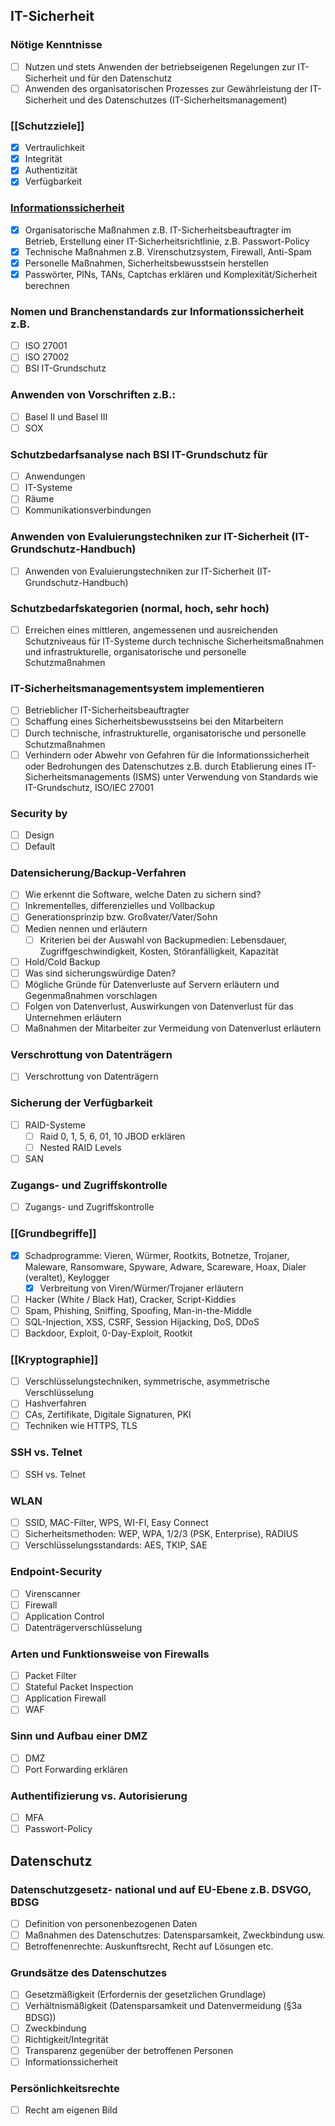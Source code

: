 ## IT-Sicherheit
### Nötige Kenntnisse
+ [ ] Nutzen und stets Anwenden der betriebseigenen Regelungen zur IT-Sicherheit und für den Datenschutz
+ [ ] Anwenden des organisatorischen Prozesses zur Gewährleistung der IT-Sicherheit und des Datenschutzes (IT-Sicherheitsmanagement)
### [[Schutzziele]]
+ [x] Vertraulichkeit
+ [x] Integrität
+ [x] Authentizität
+ [x] Verfügbarkeit
### [Informationssicherheit](Informationssicherheit.md)
+ [x] Organisatorische Maßnahmen z.B. IT-Sicherheitsbeauftragter im Betrieb, Erstellung einer IT-Sicherheitsrichtlinie, z.B. Passwort-Policy
+ [x] Technische Maßnahmen z.B. Virenschutzsystem, Firewall, Anti-Spam
+ [x] Personelle Maßnahmen, Sicherheitsbewusstsein herstellen
+ [x] Passwörter, PINs, TANs, Captchas erklären und Komplexität/Sicherheit berechnen
### Nomen und Branchenstandards zur Informationssicherheit z.B.
+ [ ] ISO 27001
+ [ ] ISO 27002
+ [ ] BSI IT-Grundschutz
### Anwenden von Vorschriften z.B.:
+ [ ] Basel II und Basel III
+ [ ] SOX
### Schutzbedarfsanalyse nach BSI IT-Grundschutz für
+ [ ] Anwendungen
+ [ ] IT-Systeme
+ [ ] Räume
+ [ ] Kommunikationsverbindungen
### Anwenden von Evaluierungstechniken zur IT-Sicherheit (IT-Grundschutz-Handbuch)
+ [ ] Anwenden von Evaluierungstechniken zur IT-Sicherheit (IT-Grundschutz-Handbuch)
### Schutzbedarfskategorien (normal, hoch, sehr hoch)
+ [ ] Erreichen eines mittleren, angemessenen und ausreichenden Schutzniveaus für IT-Systeme durch technische Sicherheitsmaßnahmen und infrastrukturelle, organisatorische und personelle Schutzmaßnahmen
### IT-Sicherheitsmanagementsystem implementieren 
+ [ ] Betrieblicher IT-Sicherheitsbeauftragter
+ [ ] Schaffung eines Sicherheitsbewusstseins bei den Mitarbeitern
+ [ ] Durch technische, infrastrukturelle, organisatorische und personelle Schutzmaßnahmen
+ [ ] Verhindern oder Abwehr von Gefahren für die Informationssicherheit oder Bedrohungen des Datenschutzes z.B. durch Etablierung eines IT-Sicherheitsmanagements (ISMS) unter Verwendung von Standards wie IT-Grundschutz, ISO/IEC 27001
### Security by 
+ [ ] Design
+ [ ] Default
### Datensicherung/Backup-Verfahren
+ [ ] Wie erkennt die Software, welche Daten zu sichern sind?
+ [ ] Inkrementelles, differenzielles und Vollbackup
+ [ ] Generationsprinzip bzw. Großvater/Vater/Sohn 
+ [ ] Medien nennen und erläutern
	+ [ ] Kriterien bei der Auswahl von Backupmedien: Lebensdauer, Zugriffgeschwindigkeit, Kosten, Störanfälligkeit, Kapazität
+ [ ] Hold/Cold Backup
+ [ ] Was sind sicherungswürdige Daten?
+ [ ] Mögliche Gründe für Datenverluste auf Servern erläutern und Gegenmaßnahmen vorschlagen
+ [ ] Folgen von Datenverlust, Auswirkungen von Datenverlust für das Unternehmen erläutern
+ [ ] Maßnahmen der Mitarbeiter zur Vermeidung von Datenverlust erläutern
### Verschrottung von Datenträgern
+ [ ] Verschrottung von Datenträgern
### Sicherung der Verfügbarkeit
+ [ ] RAID-Systeme
	+ [ ] Raid 0, 1, 5, 6, 01, 10 JBOD erklären
	+ [ ] Nested RAID Levels
+ [ ] SAN
### Zugangs- und Zugriffskontrolle
+ [ ] Zugangs- und Zugriffskontrolle
### [[Grundbegriffe]]
+ [x] Schadprogramme: Vieren, Würmer, Rootkits, Botnetze, Trojaner, Maleware, Ransomware, Spyware, Adware, Scareware, Hoax, Dialer (veraltet), Keylogger
	+ [x] Verbreitung von Viren/Würmer/Trojaner erläutern
+ [ ] Hacker (White / Black Hat), Cracker, Script-Kiddies 
+ [ ] Spam, Phishing, Sniffing, Spoofing, Man-in-the-Middle
+ [ ] SQL-Injection, XSS, CSRF, Session Hijacking, DoS, DDoS
+ [ ] Backdoor, Exploit, 0-Day-Exploit, Rootkit
### [[Kryptographie]]
+ [ ] Verschlüsselungstechniken, symmetrische, asymmetrische Verschlüsselung
+ [ ] Hashverfahren
+ [ ] CAs, Zertifikate, Digitale Signaturen, PKI
+ [ ] Techniken wie HTTPS, TLS
### SSH vs. Telnet
+ [ ] SSH vs. Telnet
### WLAN
+ [ ] SSID, MAC-Filter, WPS, WI-FI, Easy Connect
+ [ ] Sicherheitsmethoden: WEP, WPA, 1/2/3 (PSK, Enterprise), RADIUS
+ [ ] Verschlüsselungsstandards: AES, TKIP, SAE
### Endpoint-Security
+ [ ] Virenscanner
+ [ ] Firewall
+ [ ] Application Control 
+ [ ] Datenträgerverschlüsselung
### Arten und Funktionsweise von Firewalls
+ [ ] Packet Filter
+ [ ] Stateful Packet Inspection
+ [ ] Application Firewall
+ [ ] WAF
### Sinn und Aufbau einer DMZ
+ [ ] DMZ
+ [ ] Port Forwarding erklären
### Authentifizierung vs. Autorisierung
+ [ ] MFA
+ [ ] Passwort-Policy
## Datenschutz
### Datenschutzgesetz- national und auf EU-Ebene z.B. DSVGO, BDSG
+ [ ] Definition von personenbezogenen Daten
+ [ ] Maßnahmen des Datenschutzes: Datensparsamkeit, Zweckbindung usw.
+ [ ] Betroffenenrechte: Auskunftsrecht, Recht auf Lösungen etc.
### Grundsätze des Datenschutzes
+ [ ] Gesetzmäßigkeit (Erfordernis der gesetzlichen Grundlage)
+ [ ] Verhältnismäßigkeit (Datensparsamkeit und Datenvermeidung (§3a BDSG))
+ [ ] Zweckbindung
+ [ ] Richtigkeit/Integrität
+ [ ] Transparenz gegenüber der betroffenen Personen
+ [ ] Informationssicherheit
### Persönlichkeitsrechte
+ [ ] Recht am eigenen Bild

